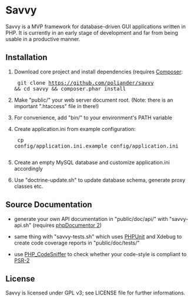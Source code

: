 Savvy
=====

Savvy is a MVP framework for database-driven GUI applications written in PHP.
It is currently in an early stage of development and far from being usable in
a productive manner.

Installation
------------

1. Download core project and install dependencies (requires [Composer](http://getcomposer.org/):<pre>
git clone https://github.com/poliander/savvy && cd savvy && composer.phar install
</pre>

2. Make "public/" your web server document root. (Note: there is an important
   ".htaccess" file in there!)

3. For convenience, add "bin/" to your environment's PATH variable

4. Create application.ini from example configuration:<pre>
cp config/application.ini.example config/application.ini
</pre>

5. Create an empty MySQL database and customize application.ini accordingly

6. Use "doctrine-update.sh" to update database schema, generate proxy classes etc.

Source Documentation
--------------------

* generate your own API documentation in "public/doc/api/" with "savvy-api.sh"
(requires [phpDocumentor 2](http://www.phpdoc.org/))  

* same thing with "savvy-tests.sh" which uses [PHPUnit](http://phpunit.de/manual/current/en/)
and Xdebug to create code coverage reports in "public/doc/tests/"  

* use [PHP_CodeSniffer](http://pear.php.net/package/PHP_CodeSniffer) to check
whether your code-style is compliant to [PSR-2](https://github.com/php-fig/fig-standards/blob/master/accepted/PSR-2-coding-style-guide.md)

License
-------

Savvy is licensed under GPL v3; see LICENSE file for further informations.
